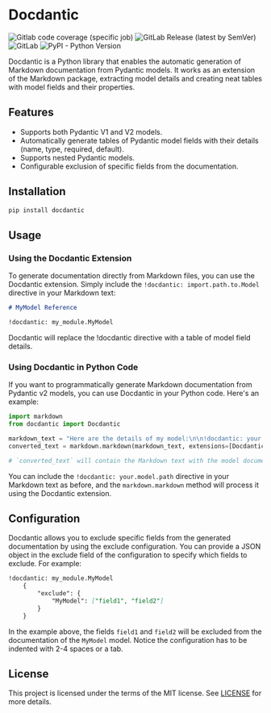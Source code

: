 # Docdantic

![Gitlab code coverage (specific job)](https://img.shields.io/gitlab/pipeline-coverage/emergentmethods/docdantic?branch=main&job_name=unit-tests&style=flat-square)
![GitLab Release (latest by SemVer)](https://img.shields.io/gitlab/v/release/emergentmethods/docdantic?style=flat-square)
![GitLab](https://img.shields.io/gitlab/license/emergentmethods/docdantic?style=flat-square)
![PyPI - Python Version](https://img.shields.io/pypi/pyversions/docdantic?style=flat-square)

Docdantic is a Python library that enables the automatic generation of Markdown documentation from Pydantic models. It works as an extension of the Markdown package, extracting model details and creating neat tables with model fields and their properties.


## Features

* Supports both Pydantic V1 and V2 models.
* Automatically generate tables of Pydantic model fields with their details (name, type, required, default).
* Supports nested Pydantic models.
* Configurable exclusion of specific fields from the documentation.


## Installation

```bash
pip install docdantic
```

## Usage

### Using the Docdantic Extension

To generate documentation directly from Markdown files, you can use the Docdantic extension. Simply include the `!docdantic: import.path.to.Model` directive in your Markdown text:

```markdown
# MyModel Reference

!docdantic: my_module.MyModel
```

Docdantic will replace the !docdantic directive with a table of model field details.

### Using Docdantic in Python Code

If you want to programmatically generate Markdown documentation from Pydantic v2 models, you can use Docdantic in your Python code. Here's an example:

```python
import markdown
from docdantic import Docdantic

markdown_text = "Here are the details of my model:\n\n!docdantic: your.model.path"
converted_text = markdown.markdown(markdown_text, extensions=[Docdantic()])

# `converted_text` will contain the Markdown text with the model documentation
```

You can include the `!docdantic: your.model.path` directive in your Markdown text as before, and the `markdown.markdown` method will process it using the Docdantic extension.

## Configuration

Docdantic allows you to exclude specific fields from the generated documentation by using the exclude configuration. You can provide a JSON object in the exclude field of the configuration to specify which fields to exclude. For example:

```markdown
!docdantic: my_module.MyModel
    {
        "exclude": {
            "MyModel": ["field1", "field2"]
        }
    }
```

In the example above, the fields `field1` and `field2` will be excluded from the documentation of the `MyModel` model. Notice the configuration has to be indented with 2-4 spaces or a tab.

## License

This project is licensed under the terms of the MIT license. See [LICENSE](LICENSE) for more details.